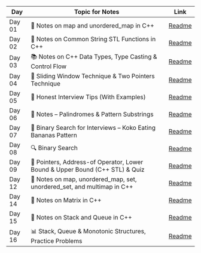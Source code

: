 | Day    | Topic for Notes                                                                                  | Link                                                                        |
| ------ | ------------------------------------------------------------------------------------------------------------------ | --------------------------------------------------------------------------- |
| Day 01 | 📝 Notes on map and unordered_map in C++            | [Readme](https://github.com/shumbul/DSA-Sheet/blob/main/Day%2001/Readme.md) |
| Day 02 | 🧵 Notes on Common String STL Functions in C++                      | [Readme](https://github.com/shumbul/DSA-Sheet/blob/main/Day%2002/Readme.md) |
| Day 03 | 📚 Notes on C++ Data Types, Type Casting & Control Flow                            | [Readme](https://github.com/shumbul/DSA-Sheet/blob/main/Day%2003/Readme.md) |
| Day 04 | 🚪 Sliding Window Technique & Two Pointers Technique            | [Readme](https://github.com/shumbul/DSA-Sheet/blob/main/Day%2004/Readme.md) |
| Day 05 | 🎯 Honest Interview Tips (With Examples)                                   | [Readme](https://github.com/shumbul/DSA-Sheet/blob/main/Day%2005/Readme.md) |
| Day 06 | 📘 Notes – Palindromes & Pattern Substrings          | [Readme](https://github.com/shumbul/DSA-Sheet/blob/main/Day%2006/Readme.md) |
| Day 07 | 🍌 Binary Search for Interviews – Koko Eating Bananas Pattern                          | [Readme](https://github.com/shumbul/DSA-Sheet/blob/main/Day%2007/Readme.md) |
| Day 08 | 🔍 Binary Search                         | [Readme](https://github.com/shumbul/DSA-Sheet/blob/main/Day%2008/Readme.md) |
| Day 09 | 📌 Pointers, Address-of Operator, Lower Bound & Upper Bound (C++ STL) & Quiz      | [Readme](https://github.com/shumbul/DSA-Sheet/blob/main/Day%2009/Readme.md) |
| Day 12 | 🧠 Notes on map, unordered_map, set, unordered_set, and multimap in C++ | [Readme](https://github.com/shumbul/DSA-Sheet/blob/main/Day%2012/Readme.md) |
| Day 14 | 🧮 Notes on Matrix in C++ | [Readme](https://github.com/shumbul/DSA-Sheet/blob/main/Day%2014/Readme.md) |
| Day 15 | 📝 Notes on Stack and Queue in C++ | [Readme](https://github.com/shumbul/DSA-Sheet/blob/main/Day%2015/Readme.md) |
| Day 16 | 📊 Stack, Queue & Monotonic Structures, Practice Problems | [Readme](https://github.com/shumbul/DSA-Sheet/blob/main/Day%2016/Readme.md) |
